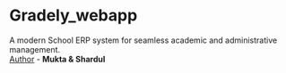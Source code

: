 # Gradely_webapp
A modern School ERP system for seamless academic and administrative management.<br>
<u>Author</U> - <b>Mukta & Shardul </b>